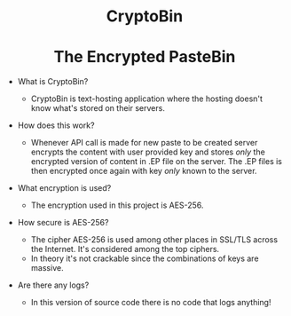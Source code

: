 <center align="center">
	
# CryptoBin

# **The Encrypted PasteBin**
</center>

- What is CryptoBin?
	- CryptoBin is text-hosting application where the hosting doesn't know what's stored on their servers.

- How does this work?
	- Whenever API call is made for new paste to be created server encrypts the content with user provided key and stores *only* the encrypted version of content in .EP file on the server. The .EP files is then encrypted once again with key *only* known to the server.
	
- What encryption is used?
	- The encryption used in this project is AES-256.

- How secure is AES-256?
	- The cipher AES-256 is used among other places in SSL/TLS across the Internet. It's considered among the top ciphers.
    - In theory it's not crackable since the combinations of keys are massive. 

- Are there any logs?
	- In this version of source code there is no code that logs anything!
